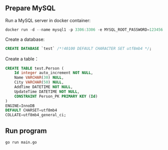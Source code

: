 ## Prepare MySQL
Run a MySQL server in docker container:

```go
docker run -d --name mysql1 -p 3306:3306 -e MYSQL_ROOT_PASSWORD=123456 mysql:5.7
```

Create a database:

```sql
CREATE DATABASE `test` /*!40100 DEFAULT CHARACTER SET utf8mb4 */;
```

Create a table：

```sql
CREATE TABLE test.Person (
	Id integer auto_increment NOT NULL,
	Name VARCHAR(30) NULL,
	City VARCHAR(50) NULL,
	AddTime DATETIME NOT NULL,
	UpdateTime DATETIME NOT NULL,
	CONSTRAINT Person_PK PRIMARY KEY (Id)
)
ENGINE=InnoDB
DEFAULT CHARSET=utf8mb4
COLLATE=utf8mb4_general_ci;
```

## Run program

    go run main.go